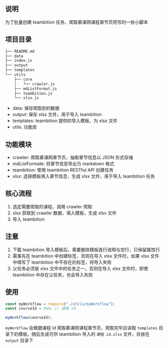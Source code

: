## 说明

为了批量创建 teambition 任务、爬取慕课网课程章节页而写的一些小脚本

## 项目目录
```txt
├── README.md
├── data
├── index.js
├── output
├── templates
└── utils
    ├── core
    │   └── crawler.js
    ├── mdListFormat.js
    ├── teambition.js
    └── xlsx.js
```

- data: 保存爬取到的数据
- output: 保存 xlsx 文件，用于导入 teambition
- templates: teambition 提供的导入模板，为 xlsx 文件
- utils: 功能库

## 功能模块
- crawler: 爬取慕课网章节页，抽取章节信息以 JSON 形式存储
- mdListFormate: 将章节信息导出为 markdown 格式
- teambition: 使用 teambition RESTful API 创建任务
- xlsx: 选择模板填入章节信息，生成 xlsx 文件，用于导入 teambition 任务

## 核心流程
1. 选定需要爬取的课程，调用 crawler 爬取
2. xlsx 获取到 crawler 数据，填入模板，生成 xlsx 文件
3. 导入 teambition

## 注意
1. 下载 teambition 导入模板后，需要删除模板首行说明与空行，只保留属性行
2. 需事先在 teambition 中创建标签，否则在导入 xlsx 文件时，如果 xlsx 文件中填写了 teambition 中不存在的标签，将导入失败
3. 父任务必须是 xlsx 文件中的任务之一，否则在导入 xlsx 文件时，即使 teambition 中存在父任务，也会导入失败

## 使用
```javascript
const myWorkflow = require("./utils/myWorkflow");
const courseId = 354; // 课程 id

myWorkflow(courseId);
```
`myWorkflow` 会根据课程 id 爬取慕课网课程章节页，爬取完毕后读取 `templates` 目录下的模板，随后生成可供 teambition 导入的 `课程 id.xlsx` 文件，存放在 `output` 目录下